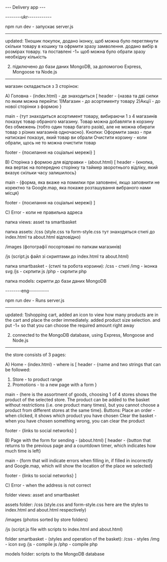 
 --- Delivery app ---



--------ukr------------

npm run dev - запускає server.js

-----------------------

updated:
1)кошик покупок, додано іконку, щоб можна було переглянути 
скільки товару в кошику та офрмити зразу замволення.
додано вибір в розмірах товару.
та поставлені -1+ щоб можна було обрати зразу необхідну кількість

2) підключено до бази даних MongoDB, за допомогою Express, Mongoose та Node.js

-----------------------

магазин складається з 3 сторінок:

А) Головна - (index.html) - де знаходиться [
header - {назва та дві силки по яким можна перейти:
1)Магазин - до асортименту товару
2)Акції - до нової сторінки з формою }

main - {тут знаходиться асортимент товару, вибираючи 1 з 4 магазинів 
показує товар обраного магазину. Товар можна добавляти в корзину без обмежень
(тобто один товар багато разів), але не можна обирати товар з різних магазинів одночасно}. Кнопки: 
Оформити заказ - при натискані показує, який товар ви обрали
Очистити корзину - коли обрали, щось не то можна очистити товар

footer - {посилання на соціальні мережі}
]

B) Сторінка з формою для відправки - (about.html) [
header - {кнопка, яка вертає на попередню сторінку та таймер зворотнього відліку,
який вказує скільки часу залишилось}

main - {форма, яка вкаже на помилки при заповнені, якщо заповнити не коректно та Google.map, 
яка покаже розташування вибраного нами місця}

footer - {посилання на соціальні мережі}
]

С) Error - коли не правильна адреса


папка views: asset та smartbasket

папка assets:
/css (style.css та form-style.css тут знаходяться стилі до index.html та 
about.html відповідно)

/images (фотографії посортовані по папкам магазинів)

/js (script.js файл зі скриптами до index.html та about.html)

папка smartbasket - (стилі та робота корзини):
/css - стилі
/img - іконка svg
/js - скрпити js
/php - скрпити php


папка models:
скрипти до бази даних MongoDB


--------eng----------

npm run dev - Runs server.js

-----------------------

updated:
1)shopping cart, added an icon to view
how many products are in the cart and place the order immediately.
added product size selection.
and put -1+ so that you can choose the required amount right away

2) connected to the MongoDB database, using Express, Mongoose and Node.js

-----------------------

the store consists of 3 pages:

A) Home - (index.html) - where is [
header - {name and two strings that can be followed:
1) Store - to product range
2) Promotions - to a new page with a form }

main - {here is the assortment of goods, choosing 1 of 4 stores
shows the product of the selected store. The product can be added to the basket without restrictions
(i.e. one product many times), but you cannot choose a product from different stores at the same time}. Buttons:
Place an order - when clicked, it shows which product you have chosen
Clear the basket - when you have chosen something wrong, you can clear the product

footer - {links to social networks}
]

B) Page with the form for sending - (about.html) [
header - {button that returns to the previous page and a countdown timer,
which indicates how much time is left}

main - {form that will indicate errors when filling in, if filled in incorrectly and Google.map,
which will show the location of the place we selected}

footer - {links to social networks}
]

C) Error - when the address is not correct


folder views: asset and smartbasket

assets folder:
/css (style.css and form-style.css here are the styles to index.html and
about.html respectively)

/images (photos sorted by store folders)

/js (script.js file with scripts to index.html and about.html)

folder smartbasket - (styles and operation of the basket):
/css - styles
/img - icon svg
/js - compile js
/php - compile php


models folder:
scripts to the MongoDB database